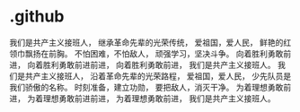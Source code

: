# .github
我们是共产主义接班人，
继承革命先辈的光荣传统，
爱祖国，爱人民，
鲜艳的红领巾飘扬在前胸。
不怕困难，不怕敌人，
顽强学习，坚决斗争。
向着胜利勇敢前进，
向着胜利勇敢前进前进，
向着胜利勇敢前进，
我们是共产主义接班人。
我们是共产主义接班人，
沿着革命先辈的光荣路程，
爱祖国，爱人民，
少先队员是我们骄傲的名称。
时刻准备，建立功勋，
要把敌人，消灭干净。
为着理想勇敢前进，
为着理想勇敢前进前进，
为着理想勇敢前进，
我们是共产主义接班人。
